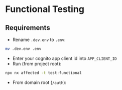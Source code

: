 # Functional Testing

## Requirements

* Rename `.dev.env` to `.env`:

```bash
mv .dev.env .env
```

* Enter your cognito app client id into `APP_CLIENT_ID`
* Run (from project root):

```bash
npx nx affected -t test:functional
```

* From domain root (`/auth`):
